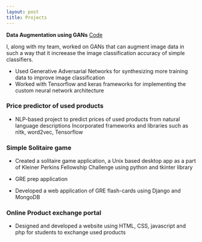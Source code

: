 ```yaml
---
layout: post
title: Projects
---
```


<b>Data Augmentation using GANs</b> <a href="https://github.com/RushikeshJoshi4/KP-challenge-python-solitaire-tkinter">
Code
</a>

I, along with my team, worked on GANs that can augment image data in such a way that it increease the image classification accuracy of simple classifiers.
* Used Generative Adversarial Networks for synthesizing more training data to improve image classification
* Worked with Tensorflow and keras frameworks for implementing the custom neural network architecture


### Price predictor of used products


* NLP-based project to predict prices of used products from natural language descriptions
Incorporated frameworks and libraries such as nltk, word2vec, Tensorflow

### Simple Solitaire game

* Created a solitaire game application, a Unix based desktop app as a part of Kleiner Perkins Fellowship Challenge using python and tkinter library

* GRE prep application
* Developed a web application of GRE flash-cards using Django and MongoDB 

### Online Product exchange portal 


* Designed and developed a website using HTML, CSS, javascript and php for students to exchange used products
